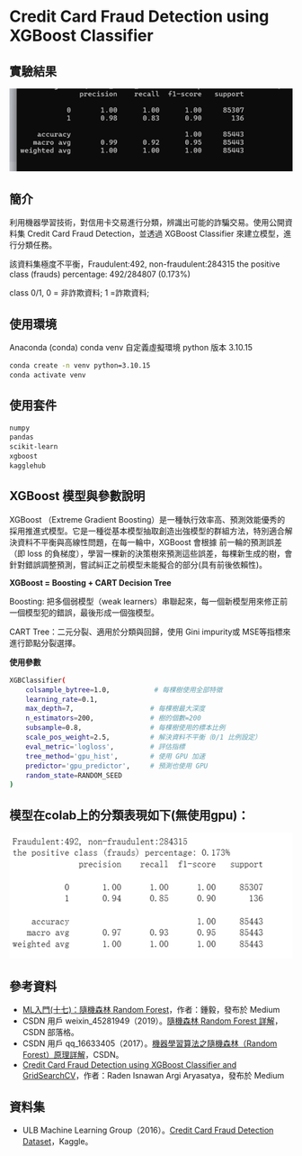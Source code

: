# Credit Card Fraud Detection using XGBoost Classifier
## 實驗結果
![image](image.png)
## 簡介
利用機器學習技術，對信用卡交易進行分類，辨識出可能的詐騙交易。使用公開資料集 Credit Card Fraud Detection，並透過 XGBoost Classifier 來建立模型，進行分類任務。

該資料集極度不平衡，Fraudulent:492, non-fraudulent:284315
the positive class (frauds) percentage: 492/284807 (0.173%)

class 0/1, 0 = 非詐欺資料; 1 =詐欺資料;

## 使用環境
Anaconda (conda)
conda venv 自定義虛擬環境
python 版本 3.10.15

```bash
conda create -n venv python=3.10.15
conda activate venv
```
## 使用套件
```bash
numpy
pandas
scikit-learn
xgboost
kagglehub
```

## XGBoost 模型與參數說明
XGBoost （Extreme Gradient Boosting）是一種執行效率高、預測效能優秀的採用推進式模型。它是一種從基本模型抽取創造出強模型的群組方法，特別適合解決資料不平衡與高線性問題，在每一輪中，XGBoost 會根據 前一輪的預測誤差（即 loss 的負梯度），學習一棵新的決策樹來預測這些誤差，每棵新生成的樹，會針對錯誤調整預測，嘗試糾正之前模型未能擬合的部分(具有前後依賴性)。

**XGBoost = Boosting + CART Decision Tree**

Boosting: 把多個弱模型（weak learners）串聯起來，每一個新模型用來修正前一個模型犯的錯誤，最後形成一個強模型。

CART Tree：二元分裂、適用於分類與回歸，使用 Gini impurity或 MSE等指標來進行節點分裂選擇。

**使用參數**
```bash
XGBClassifier(
    colsample_bytree=1.0,           # 每棵樹使用全部特徵
    learning_rate=0.1,            
    max_depth=7,                   # 每棵樹最大深度
    n_estimators=200,              # 樹的個數=200
    subsample=0.8,                 # 每棵樹使用的標本比例
    scale_pos_weight=2.5,          # 解決資料不平衡（0/1 比例設定）
    eval_metric='logloss',         # 評估指標
    tree_method='gpu_hist',        # 使用 GPU 加速
    predictor='gpu_predictor',     # 預測也使用 GPU
    random_state=RANDOM_SEED   
)
```

## 模型在colab上的分類表現如下(無使用gpu)：
![colab](image-1.png)

## 參考資料
- [ML入門(十七)：隨機森林 Random Forest](https://medium.com/chung-yi/ml%E5%85%A5%E9%96%80-%E5%8D%81%E4%B8%83-%E9%9A%A8%E6%A9%9F%E6%A3%AE%E6%9E%97-random-forest-6afc24871857)，作者：鍾毅，發布於 Medium
- CSDN 用戶 weixin_45281949（2019）。[隨機森林 Random Forest 詳解](https://blog.csdn.net/weixin_45281949/article/details/102767177)，CSDN 部落格。
- CSDN 用戶 qq_16633405（2017）。[機器學習算法之隨機森林（Random Forest）原理詳解](https://blog.csdn.net/qq_16633405/article/details/61200502)，CSDN。
- [Credit Card Fraud Detection using XGBoost Classifier and GridSearchCV](https://medium.com/@zargi.teddy7/credit-card-fraud-detection-using-xgboost-classifier-and-gridsearchcv-hyperparameter-tuning-631c0632e9e9)，作者：Raden Isnawan Argi Aryasatya，發布於 Medium

## 資料集
- ULB Machine Learning Group（2016）。[Credit Card Fraud Detection Dataset](https://www.kaggle.com/datasets/mlg-ulb/creditcardfraud/data)，Kaggle。